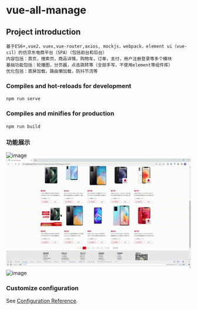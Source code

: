 # vue-all-manage

## Project introduction
```
基于ES6+,vue2，vuex,vue-router,axios, mockjs，webpack，element ui（vue-cil）的仿京东电商平台（SPA）（包括前台和后台）
内容包括：首页，搜索页，商品详情，购物车，订单，支付，用户注册登录等多个模块
基础功能包括：轮播图，分页器，点击跳转等（全部手写，不使用element等组件库）
优化包括：首屏加载，路由懒加载，防抖节流等

```

### Compiles and hot-reloads for development
```
npm run serve
```

### Compiles and minifies for production
```
npm run build
```

### 功能展示

![image](https://github.com/rainbowchenx/front-end-full-stack/blob/main/picture-forshow/full-page-show.gif)
![image](https://github.com/rainbowchenx/front-end-full-stack/blob/main/picture-forshow/pagination.gif)
![image](https://github.com/rainbowchenx/front-end-full-stack/blob/main/picture-forshow/zoom.gif)

### Customize configuration
See [Configuration Reference](https://cli.vuejs.org/config/).
